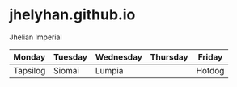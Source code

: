 # jhelyhan.github.io
Jhelian Imperial 

 | Monday| Tuesday|Wednesday| Thursday  | Friday  |
 | ----- | ------ | ------- | --------- | ------- |
 | Tapsilog |Siomai | Lumpia|           | Hotdog  | 
